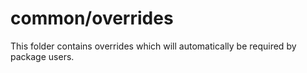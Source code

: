 # common/overrides

This folder contains overrides which will automatically be required by package users.
